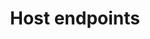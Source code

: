 ---
title: Host endpoints
show_read_time: false
show_toc: false
canonical_url: 'https://docs.projectcalico.org/v3.9/reference/host-endpoints/index'
---